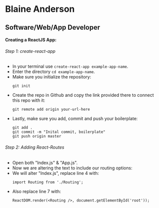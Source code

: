 # Blaine Anderson
## Software/Web/App Developer

#### Creating a ReactJS App:

###### Step 1: create-react-app
  * In your terminal use `create-react-app example-app-name`.
  * Enter the directory `cd example-app-name`.
  * Make sure you initialize the repository:
    ~~~
    git init
    ~~~
  * Create the repo in Github and copy the link provided there to connect this repo with it:
    ~~~
    git remote add origin your-url-here
    ~~~
  * Lastly, make sure you add, commit and push your boilerplate:
    ~~~
    git add .
    git commit -m "Inital commit, boilerplate"
    git push origin master
    ~~~

###### Step 2: Adding React-Routes
  * Open both "Index.js" & "App.js".
  * Now we are altering the text to include our routing options:
  * We will alter "Index.js", replace line 4 with:
    ~~~
    import Routing from './Routing';
    ~~~
  * Also replace line 7 with:
    ~~~
    ReactDOM.render(<Routing />, document.getElementById('root'));
    ~~~
